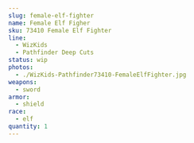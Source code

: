 ```yaml
---
slug: female-elf-fighter
name: Female Elf Figher
sku: 73410 Female Elf Fighter
line:
  - WizKids
  - Pathfinder Deep Cuts
status: wip
photos:
  - ./WizKids-Pathfinder73410-FemaleElfFighter.jpg
weapons:
  - sword
armor:
  - shield
race:
  - elf
quantity: 1
---
```

